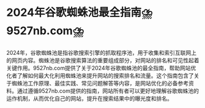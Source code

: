 # 2024年谷歌蜘蛛池最全指南⛈️9527nb.com⛈️

2024年，谷歌蜘蛛池是指谷歌搜索引擎的抓取程序池，用于收集和索引互联网上的网页内容。蜘蛛池是谷歌搜索算法的重要组成部分，对网站的排名和可见性起着关键作用。9527nb.com提供了关于2024年谷歌蜘蛛池的最全指南，帮助网站优化者了解如何最大化利用蜘蛛池来提升网站的搜索排名和流量。这个指南包含了关于蜘蛛池工作原理、最佳实践、常见问题解答等内容，是网站优化的必备参考资料。通过遵循9527nb.com提供的指南，网站所有者可以更好地理解谷歌蜘蛛池的运作机制，从而优化自己的网站，提升在搜索结果中的曝光度和排名。